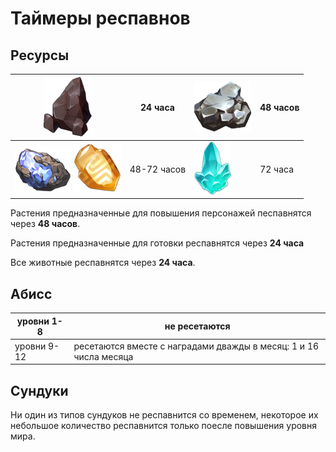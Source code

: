 # Таймеры респавнов

## Ресурсы

|![](/images/resources/iron_chunk.png)| 24 часа | ![](/images/resources/white_iron.png)| 48 часов |
|--|--|--|--|
![](/images/resources/jade.png) ![](/images/resources/cor_lapis.png)| 48-72 часов | ![](/images/resources/crystal.png)| 72 часа |


Растения предназначенные для повышения персонажей песпавнятся через **48 часов**.

Растения предназначенные для готовки респавнятся через **24 часа**

Все животные респавнятся через **24 часа**.

## Абисс

|уровни 1-8|не ресетаются|
|-|-|
|уровни 9-12|ресетаются вместе с наградами дважды в месяц: 1 и 16 числа месяца|

## Сундуки

Ни один из типов сундуков не респавнится со временем, некоторое их небольшое количество респавнится только поесле повышения уровня мира.